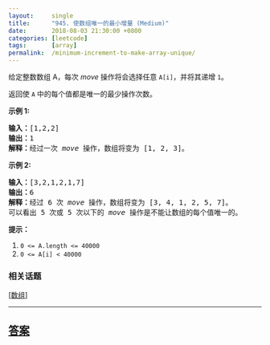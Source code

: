 ```yaml
---
layout:     single
title:      "945. 使数组唯一的最小增量 (Medium)"
date:       2018-08-03 21:30:00 +0800
categories: [leetcode]
tags:       [array]
permalink:  /minimum-increment-to-make-array-unique/
---
```


<p>给定整数数组 A，每次 <em>move</em> 操作将会选择任意&nbsp;<code>A[i]</code>，并将其递增&nbsp;<code>1</code>。</p>

<p>返回使 <code>A</code>&nbsp;中的每个值都是唯一的最少操作次数。</p>

<p><strong>示例 1:</strong></p>

<pre><strong>输入：</strong>[1,2,2]
<strong>输出：</strong>1
<strong>解释：</strong>经过一次 <em>move</em> 操作，数组将变为 [1, 2, 3]。</pre>

<p><strong>示例 2:</strong></p>

<pre><strong>输入：</strong>[3,2,1,2,1,7]
<strong>输出：</strong>6
<strong>解释：</strong>经过 6 次 <em>move</em> 操作，数组将变为 [3, 4, 1, 2, 5, 7]。
可以看出 5 次或 5 次以下的 <em>move</em> 操作是不能让数组的每个值唯一的。
</pre>

<p><strong>提示：</strong></p>

<ol>
	<li><code>0 &lt;= A.length &lt;= 40000</code></li>
	<li><code>0 &lt;= A[i] &lt; 40000</code></li>
</ol>

### 相关话题
  [[数组](https://github.com/openset/leetcode/tree/master/tag/array/README.md)]

---

## [答案](https://github.com/openset/leetcode/tree/master/problems/minimum-increment-to-make-array-unique)

